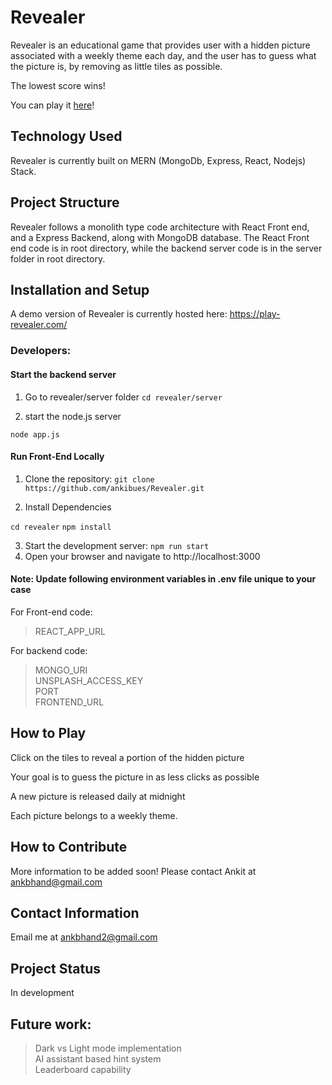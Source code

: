 # Revealer

Revealer is an educational game that provides user with a hidden picture associated with a weekly theme each day, and the user has to guess what the picture is, by removing as little tiles as possible.

The lowest score wins!

You can play it [here](https://play-revealer.com/)! 

## Technology Used

Revealer is currently built on MERN (MongoDb, Express, React, Nodejs) Stack.


## Project Structure

Revealer follows a monolith type code architecture with React Front end, and a Express Backend, along with MongoDB database. The React Front end code is in root directory, while the backend server code is in the server folder in root directory. 


## Installation and Setup

A demo version of Revealer is currently hosted here: https://play-revealer.com/

### Developers:

#### Start the backend server 

1. Go to revealer/server folder
`cd revealer/server`

2. start the node.js server

`node app.js`

#### Run Front-End Locally

1. Clone the repository: 
`git clone https://github.com/ankibues/Revealer.git`

2. Install Dependencies

`cd revealer`
`npm install`

3. Start the development server:
`npm run start`
4. Open your browser and navigate to http://localhost:3000

#### Note: Update following environment variables in .env file unique to your case
For Front-end code:   
> REACT_APP_URL

For backend code:  
> MONGO_URI  
> UNSPLASH_ACCESS_KEY  
> PORT  
> FRONTEND_URL  


## How to Play

Click on the tiles to reveal a portion of the hidden picture

Your goal is to guess the picture in as less clicks as possible

A new picture is released daily at midnight

Each picture belongs to a weekly theme.


## How to Contribute

More information to be added soon! Please contact Ankit at ankbhand@gmail.com


## Contact Information

Email me at ankbhand2@gmail.com


## Project Status

In development

## Future work:

> Dark vs Light mode implementation   
> AI assistant based hint system  
> Leaderboard capability  

